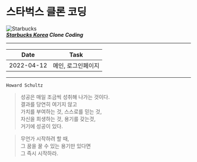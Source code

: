 # 스타벅스 클론 코딩

![Starbucks](https://www.starbucks.co.kr/common/img/common/logo.png)  
**_[Starbucks Korea](https://www.starbucks.co.kr/index.do "스타벅스 코리아") Clone Coding_**

---

|    Date    |        Task        |
| :--------: | :----------------: |
| 2022-04-12 | 메인, 로그인페이지 |

---

`Howard Schultz`

> 성공은 매일 조금씩 성취해 나가는 것이다.<br>결과를 당연히 여기지 않고<br>가치를 부여하는 것, 스스로를 믿는 것,<br>자신을 희생하는 것, 용기를 갖는것,<br>거기에 성공이 있다.

> 무언가 시작하려 할 때,<br>그 꿈을 꿀 수 있는 용기만 있다면<br>그 즉시 시작하라.
